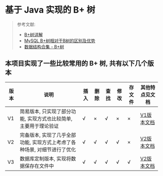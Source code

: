 # 基于 Java 实现的 B+ 树
> 参考文献:
> - [B+树详解](https://ivanzz1001.github.io/records/post/data-structure/2018/06/16/ds-bplustree)
> - [MySQL B+树相对于B树的区别及优势](https://juejin.cn/post/7117516433386373133)
> - [数据结构合集 - B+树](https://www.bilibili.com/video/BV1bs421u7pY/)

## 本项目实现了一些比较常用的 B+ 树, 共有以下几个版本

| 版本  | 说明                                      | 插入  | 删除  | 查找  | 修改  | 存文件 | 其他特点见文档                |
| --- | --------------------------------------- | --- | --- | --- | --- | --- | ---------------------- |
| V1  | 简易版本, 只实现了部分功能, 实现方式也比较简单, 主要用于理论验证     | √   | ×   | √   | ×   | ×   | [V1版本文档](README.V1.md) |
| V2  | 完备版本, 实现了几乎全部功能, 实现方式上考虑了各种场景, 对细节进行了优化 | √   | √   | √   | √   | ×   | [V2版本文档](README.V2.md) |
| V3  | 数据库定制版本, 实现将数据保存在文件中                    | √   | √   | √   | √   | √   | [V2版本文档](README.V3.md) |


